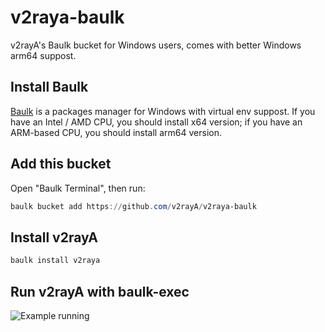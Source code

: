 # v2raya-baulk
v2rayA's Baulk bucket for Windows users, comes with better Windows arm64 suppost.

## Install Baulk

[Baulk](https://github.com/baulk/baulk) is a packages manager for Windows with virtual env suppost. If you have an Intel / AMD CPU, you should install x64 version; if you have an ARM-based CPU, you should install arm64 version.

## Add this bucket

Open "Baulk Terminal", then run:

```ps1
baulk bucket add https://github.com/v2rayA/v2raya-baulk
```

## Install v2rayA

```ps1
baulk install v2raya
```

## Run v2rayA with baulk-exec

![Example running](https://s1.328888.xyz/2022/04/18/rhk0P.png)